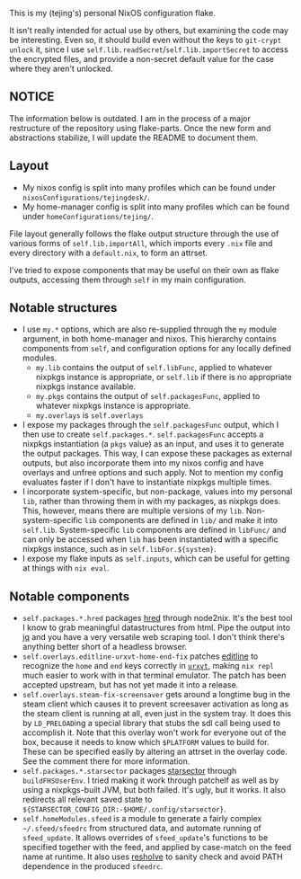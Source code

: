 This is my (tejing's) personal NixOS configuration flake.

It isn't really intended for actual use by others, but examining the code may be interesting. Even so, it should build even without the keys to `git-crypt unlock` it, since I use `self.lib.readSecret`/`self.lib.importSecret` to access the encrypted files, and provide a non-secret default value for the case where they aren't unlocked.

## NOTICE
The information below is outdated. I am in the process of a major restructure of the repository using flake-parts. Once the new form and abstractions stabilize, I will update the README to document them.

## Layout
- My nixos config is split into many profiles which can be found under `nixosConfigurations/tejingdesk/`.
- My home-manager config is split into many profiles which can be found under `homeConfigurations/tejing/`.

File layout generally follows the flake output structure through the use of various forms of `self.lib.importAll`, which imports every `.nix` file and every directory with a `default.nix`, to form an attrset.

I've tried to expose components that may be useful on their own as flake outputs, accessing them through `self` in my main configuration.

## Notable structures
- I use `my.*` options, which are also re-supplied through the `my` module argument, in both home-manager and nixos. This hierarchy contains components from `self`, and configuration options for any locally defined modules.
  - `my.lib` contains the output of `self.libFunc`, applied to whatever nixpkgs instance is appropriate, or `self.lib` if there is no appropriate nixpkgs instance available.
  - `my.pkgs` contains the output of `self.packagesFunc`, applied to whatever nixpkgs instance is appropriate.
  - `my.overlays` is `self.overlays`
- I expose my packages through the `self.packagesFunc` output, which I then use to create `self.packages.*`. `self.packagesFunc` accepts a nixpkgs instantiation (a `pkgs` value) as an input, and uses it to generate the output packages. This way, I can expose these packages as external outputs, but also incorporate them into my nixos config and have overlays and unfree options and such apply. Not to mention my config evaluates faster if I don't have to instantiate nixpkgs multiple times.
- I incorporate system-specific, but non-package, values into my personal `lib`, rather than throwing them in with my packages, as nixpkgs does. This, however, means there are multiple versions of my `lib`. Non-system-specific `lib` components are defined in `lib/` and make it into `self.lib`. System-specific `lib` components are defined in `libFunc/` and can only be accessed when `lib` has been instantiated with a specific nixpkgs instance, such as in `self.libFor.${system}`.
- I expose my flake inputs as `self.inputs`, which can be useful for getting at things with `nix eval`.

## Notable components
- `self.packages.*.hred` packages [hred](https://github.com/danburzo/hred) through node2nix. It's the best tool I know to grab meaningful datastructures from html. Pipe the output into [jq](https://stedolan.github.io/jq/) and you have a very versatile web scraping tool. I don't think there's anything better short of a headless browser.
- `self.overlays.editline-urxvt-home-end-fix` patches [editline](https://github.com/troglobit/editline) to recognize the `home` and `end` keys correctly in [`urxvt`](http://software.schmorp.de/pkg/rxvt-unicode.html), making `nix repl` much easier to work with in that terminal emulator. The patch has been accepted upstream, but has not yet made it into a release.
- `self.overlays.steam-fix-screensaver` gets around a longtime bug in the steam client which causes it to prevent screesaver activation as long as the steam client is running at all, even just in the system tray. It does this by `LD_PRELOAD`ing a special library that stubs the sdl call being used to accomplish it. Note that this overlay won't work for everyone out of the box, because it needs to know which `$PLATFORM` values to build for. These can be specified easily by altering an attrset in the overlay code. See the comment there for more information.
- `self.packages.*.starsector` packages [starsector](https://fractalsoftworks.com/) through `buildFHSUserEnv`. I tried making it work through patchelf as well as by using a nixpkgs-built JVM, but both failed. It's ugly, but it works. It also redirects all relevant saved state to `${STARSECTOR_CONFIG_DIR:-$HOME/.config/starsector}`.
- `self.homeModules.sfeed` is a module to generate a fairly complex `~/.sfeed/sfeedrc` from structured data, and automate running of `sfeed_update`. It allows overrides of `sfeed_update`'s functions to be specified together with the feed, and applied by case-match on the feed name at runtime. It also uses [resholve](https://github.com/abathur/resholve) to sanity check and avoid PATH dependence in the produced `sfeedrc`.
